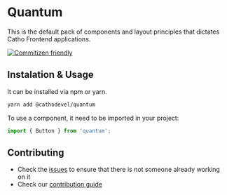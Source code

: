 # Quantum

This is the default pack of components and layout principles that dictates Catho Frontend applications.

[![Commitizen friendly](https://img.shields.io/badge/commitizen-friendly-brightgreen.svg)](http://commitizen.github.io/cz-cli/)

## Instalation & Usage

It can be installed via npm or yarn.

```sh
yarn add @cathodevel/quantum
```

To use a component, it need to be imported in your project:

```js
import { Button } from 'quantum';
```

## Contributing

- Check the [issues](https://github.com/catho/quantum/issues) to ensure that there is not someone already working on it
- Check our [contribution guide](https://github.com/catho/quantum/blob/master/CONTRIBUTING.MD)
